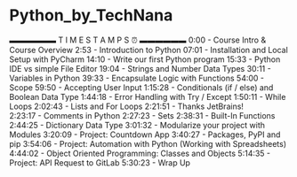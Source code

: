 # Python_by_TechNana

▬▬▬▬▬▬ T I M E S T A M P S ⏰  ▬▬▬▬▬▬
0:00 - Course Intro & Course Overview
2:53 - Introduction to Python
07:01 - Installation and Local Setup with PyCharm
14:10 - Write our first Python program
15:33 - Python IDE vs simple File Editor
19:04 - Strings and Number Data Types
30:11 - Variables in Python
39:33 - Encapsulate Logic with Functions
54:00 - Scope
59:50 - Accepting User Input
1:15:28 - Conditionals (if / else) and Boolean Data Type
1:44:18 - Error Handling with Try / Except
1:50:11 -  While Loops
2:02:43 - Lists and For Loops
2:21:51 - Thanks JetBrains!  
2:23:17 - Comments in Python
2:27:23 - Sets
2:38:31 - Built-In Functions
2:44:25 - Dictionary Data Type
3:01:32 - Modularize your project with Modules
3:20:09 - Project: Countdown App
3:40:27 - Packages, PyPI and pip
3:54:06 - Project: Automation with Python (Working with Spreadsheets)
4:44:02 - Object Oriented Programming: Classes and Objects
5:14:35 - Project: API Request to GitLab
5:30:23 - Wrap Up
